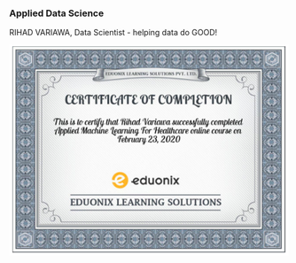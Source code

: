 ### Applied Data Science
RIHAD VARIAWA, Data Scientist - helping data do GOOD!

<p align="center">
  <img src="./ig/healthcare.png"/>
</p>
